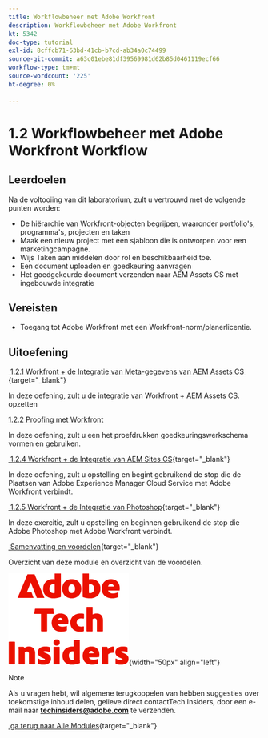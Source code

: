 ```yaml
---
title: Workflowbeheer met Adobe Workfront
description: Workflowbeheer met Adobe Workfront
kt: 5342
doc-type: tutorial
exl-id: 8cffcb71-63bd-41cb-b7cd-ab34a0c74499
source-git-commit: a63c01ebe81df39569981d62b85d0461119ecf66
workflow-type: tm+mt
source-wordcount: '225'
ht-degree: 0%

---
```


# 1.2 Workflowbeheer met Adobe Workfront Workflow

## Leerdoelen

Na de voltooiing van dit laboratorium, zult u vertrouwd met de volgende punten worden:

- De hiërarchie van Workfront-objecten begrijpen, waaronder portfolio&#39;s, programma&#39;s, projecten en taken
- Maak een nieuw project met een sjabloon die is ontworpen voor een marketingcampagne.
- Wijs Taken aan middelen door rol en beschikbaarheid toe.
- Een document uploaden en goedkeuring aanvragen
- Het goedgekeurde document verzenden naar AEM Assets CS met ingebouwde integratie

## Vereisten

- Toegang tot Adobe Workfront met een Workfront-norm/planerlicentie.

## Uitoefening

[&#x200B; 1.2.1 Workfront + de Integratie van Meta-gegevens van AEM Assets CS &#x200B;](./ex1.md){target="_blank"}

In deze oefening, zult u de integratie van Workfront + AEM Assets CS. opzetten

[1.2.2 Proofing met Workfront](./ex2.md)

In deze oefening, zult u een het proefdrukken goedkeuringswerkschema vormen en gebruiken.

[&#x200B; 1.2.4 Workfront + de Integratie van AEM Sites CS &#x200B;](./ex4.md){target="_blank"}

In deze oefening, zult u opstelling en begint gebruikend de stop die de Plaatsen van Adobe Experience Manager Cloud Service met Adobe Workfront verbindt.

[&#x200B; 1.2.5 Workfront + de Integratie van Photoshop &#x200B;](./ex5.md){target="_blank"}

In deze exercitie, zult u opstelling en beginnen gebruikend de stop die Adobe Photoshop met Adobe Workfront verbindt.

[&#x200B; Samenvatting en voordelen &#x200B;](./summary.md){target="_blank"}

Overzicht van deze module en overzicht van de voordelen.

![&#x200B; Indexen van de Tech &#x200B;](./../../../assets/images/techinsiders.png){width="50px" align="left"}

>[!NOTE]
>
>Als u vragen hebt, wil algemene terugkoppelen van hebben suggesties over toekomstige inhoud delen, gelieve direct contactTech Insiders, door een e-mail naar **techinsiders@adobe.com** te verzenden.

[&#x200B; ga terug naar Alle Modules &#x200B;](../../../overview.md){target="_blank"}
